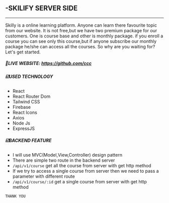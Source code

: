 ## -SKILIFY SERVER SIDE

---

Skilly is a online learning platform. Anyone can learn there favourite topic from our website. It is not free,but we have two premium package for our customers. One is course base and other is monthly package. if you enroll a course you can see only this course,but if anyone subscribe our monthly package he/she can access all the courses. So why are you waiting for? Let's get started.

##### 🔗LIVE WEBSITE: https://github.com/ccc

##### ☑️USED TECHNOLOGY

- React
- React Router Dom
- Tailwind CSS
- Firebase
- React Icons
- Axios
- Node Js
- ExpressJS

##### ☑️BACKEND FEATURE

- I will use MVC(Model,View,Controller) design pattern
- There are simple two route in the backend server
- `/api/v1/course` get all the course from server with get http method
- If we try to access a single course from server then we need to pass a parameter with different route
- `/api/v1/course/:id` get a single course from server with get http method

`THANK YOU`

